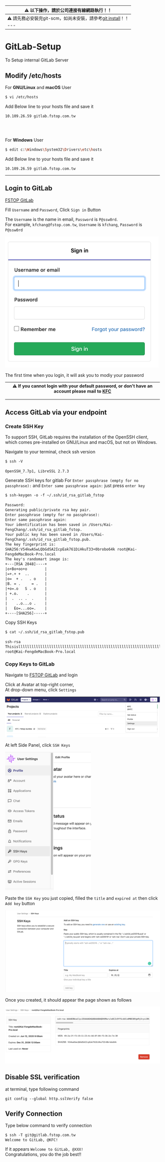 | :warning:  以下操作，請於公司連接有線網路執行！！ |
| --- |
| :warning:  請先務必安裝完git-scm，如尚未安裝，請參考[git install](https://git-scm.com/downloads)！！ |
| --- |


# GitLab-Setup
To Setup internal GitLab Server
## Modify /etc/hosts
For **GNU/Linux** and **macOS** User
```sh
$ vi /etc/hosts
```
Add Below line to your hosts file and save it
```
10.109.26.59 gitlab.fstop.com.tw
```
 <br><br>


For **Windows** User
```sh
$ edit c:\Windows\System32\Drivers\etc\hosts
```
Add Below line to your hosts file and save it
```
10.109.26.59 gitlab.fstop.com.tw
```

---
## Login to GitLab
[FSTOP GitLab](https://gitlab.fstop.com.tw/)

Fill `Username` and `Password`, Click `Sign in` Button

The `Username` is the name in email, `Password` is `P@ssw0rd`. <br>
For example, `kfchang@fstop.com.tw`, `Username` is `kfchang`, `Password` is `P@ssw0rd`


<img src="/assets/images/signin.png" width="500">


The first time when you login, it will ask you to modiy your password

| :warning:  If you cannot login with your default password, or don't have an account please mail to [KFC](mailto:kfchang@fstop.com.tw) |
| --- |





---

## Access GitLab via your endpoint
### Create SSH Key
To support SSH, GitLab requires the installation of the OpenSSH client, which comes pre-installed on GNU/Linux and macOS, but not on Windows.


Navigate to your terminal, check ssh version
```
$ ssh -V

OpenSSH_7.7p1, LibreSSL 2.7.3
```


Generate SSH keys for gitlab
For `Enter passphrase (empty for no passphrase):` and 
`Enter same passphrase again:` just press `enter key`
```
$ ssh-keygen -o -f ~/.ssh/id_rsa_gitlab_fstop

Password:
Generating public/private rsa key pair.
Enter passphrase (empty for no passphrase): 
Enter same passphrase again: 
Your identification has been saved in /Users/Kai-FengChang/.ssh/id_rsa_gitlab_fstop.
Your public key has been saved in /Users/Kai-FengChang/.ssh/id_rsa_gitlab_fstop.pub.
The key fingerprint is:
SHA256:V54kwASwLQbGdSA2IcpEak761DiHkuT33+0brobo64k root@Kai-FengdeMacBook-Pro.local
The key's randomart image is:
+---[RSA 2048]----+
|o+Bo+oo+o        |
|=+.+ +  ..       |
|o=  + .   . o    |
|B. = .     = .   |
|+o=.o   S . o    |
| +.o.    .       |
|  .  .. .  .     |
|    ..o...o .    |
|   Eo=...oo=.    |
+----[SHA256]-----+
```

Copy SSH Keys
```
$ cat ~/.ssh/id_rsa_gitlab_fstop.pub

ssh-rsa Thisislllllllllllllllllllllllllllllllllllllllllllllllllllllllllllllllllllllllllllloooooooooooooooooooooooooooooooooooooooooooooooonnnnnnnnnnnnnnnnnnnnnnnnnnnnnnnnnnnnnnnnnnnnnnnnnngggggggggggggggggggggggggggggggggggggggggggggggggggggggggggggggkey root@Kai-FengdeMacBook-Pro.local
```

### Copy Keys to GitLab
Navigate to [FSTOP GitLab](https://gitlab.fstop.com.tw/) and login

Click at Avatar at top-right corner, <br>
At drop-down menu, click `Settings` 


<img src="/assets/images/settings.png">
<br>

At left Side Panel, click `SSH Keys`

<img src="/assets/images/sshkeys.png" height="450">
<br>

Paste the `SSH Key` you just copied, filled the `title` and `expired at`
then click `Add key` button

<img src="/assets/images/sshkeys-content.png">
<br>

Once you created, it should appear the page shown as follows


<img src="/assets/images/sshkey-content-done.png">
<br>

## Disable SSL verification
at terminal, type following command
```
git config --global http.sslVerify false
```

## Verify Connection

Type below command to verify connection
```
$ ssh -T git@gitlab.fstop.com.tw
Welcome to GitLab, @KFC!
```

If it appears `Welcome to GitLab, @XXX!`<br>
Congratulations, you do the job best!!
